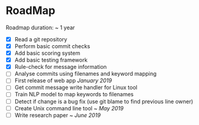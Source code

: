 RoadMap
===

Roadmap duration: ~ 1 year

- [x] Read a git repository
- [x] Perform basic commit checks
- [x] Add basic scoring system
- [x] Add basic testing framework
- [x] Rule-check for message information
- [ ] Analyse commits using filenames and keyword mapping
- [ ] First release of web app *January 2019*
- [ ] Get commit message write handler for Linux tool
- [ ] Train NLP model to map keywords to filenames
- [ ] Detect if change is a bug fix (use git blame to find previous line owner)
- [ ] Create Unix command line tool ~ *May 2019*
- [ ] Write research paper ~ *June 2019*
